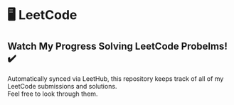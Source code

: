 # 🖥️ LeetCode
## Watch My Progress Solving LeetCode Probelms! ✔️
Automatically synced via LeetHub, this repository keeps track of all of my LeetCode submissions and solutions.  
Feel free to look through them.
